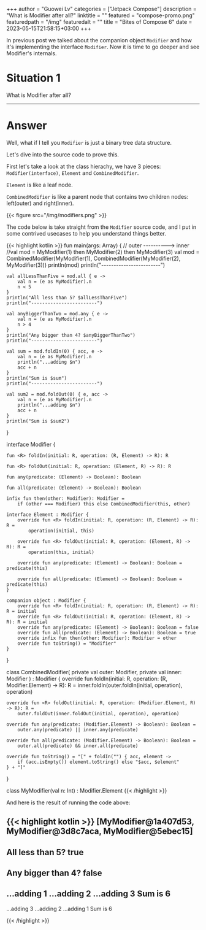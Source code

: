 +++
author = "Guowei Lv"
categories = ["Jetpack Compose"]
description = "What is Modifier after all?"
linktitle = ""
featured = "compose-promo.png"
featuredpath = "/img"
featuredalt = ""
title = "Bites of Compose 6"
date = 2023-05-15T21:58:15+03:00
+++

In previous post we talked about the companion object `Modifier` and how it's implementing the interface `Modifier`.
Now it is time to go deeper and see Modifier's internals.

# Situation 1

What is Modifier after all?

---

# Answer

Well, what if I tell you `Modifier` is just a binary tree data structure.

Let's dive into the source code to prove this.

First let's take a look at the class hierachy, we have 3 pieces: `Modifier(interface)`, `Element` and `CombinedModifier`.

`Element` is like a leaf node.

`CombinedModifier` is like a parent node that contains two children nodes: left(outer) and right(inner).

{{< figure src="/img/modifiers.png" >}}

The code below is take straight from the `Modifier` source code, and I put in some contrived usecases to help you understand things better.

{{< highlight kotlin >}}
fun main(args: Array<String>) {
    // outer ----------> inner
    //val mod = MyModifier(1) then MyModifier(2) then MyModifier(3)
    val mod = CombinedModifier(MyModifier(1), CombinedModifier(MyModifier(2), MyModifier(3)))
    println(mod)
    println("------------------------")

    val allLessThanFive = mod.all { e ->
        val n = (e as MyModifier).n
        n < 5
    }
    println("All less than 5? $allLessThanFive")
    println("------------------------")

    val anyBiggerThanTwo = mod.any { e ->
        val n = (e as MyModifier).n
        n > 4
    }
    println("Any bigger than 4? $anyBiggerThanTwo")
    println("------------------------")

    val sum = mod.foldIn(0) { acc, e ->
        val n = (e as MyModifier).n
        println("...adding $n")
        acc + n
    }
    println("Sum is $sum")
    println("------------------------")

    val sum2 = mod.foldOut(0) { e, acc ->
        val n = (e as MyModifier).n
        println("...adding $n")
        acc + n
    }
    println("Sum is $sum2")

}

interface Modifier {

    fun <R> foldIn(initial: R, operation: (R, Element) -> R): R

    fun <R> foldOut(initial: R, operation: (Element, R) -> R): R

    fun any(predicate: (Element) -> Boolean): Boolean

    fun all(predicate: (Element) -> Boolean): Boolean

    infix fun then(other: Modifier): Modifier =
        if (other === Modifier) this else CombinedModifier(this, other)

    interface Element : Modifier {
        override fun <R> foldIn(initial: R, operation: (R, Element) -> R): R =
            operation(initial, this)

        override fun <R> foldOut(initial: R, operation: (Element, R) -> R): R =
            operation(this, initial)

        override fun any(predicate: (Element) -> Boolean): Boolean = predicate(this)

        override fun all(predicate: (Element) -> Boolean): Boolean = predicate(this)
    }

    companion object : Modifier {
        override fun <R> foldIn(initial: R, operation: (R, Element) -> R): R = initial
        override fun <R> foldOut(initial: R, operation: (Element, R) -> R): R = initial
        override fun any(predicate: (Element) -> Boolean): Boolean = false
        override fun all(predicate: (Element) -> Boolean): Boolean = true
        override infix fun then(other: Modifier): Modifier = other
        override fun toString() = "Modifier"
    }
}

class CombinedModifier(
    private val outer: Modifier,
    private val inner: Modifier
) : Modifier {
    override fun <R> foldIn(initial: R, operation: (R, Modifier.Element) -> R): R =
        inner.foldIn(outer.foldIn(initial, operation), operation)

    override fun <R> foldOut(initial: R, operation: (Modifier.Element, R) -> R): R =
        outer.foldOut(inner.foldOut(initial, operation), operation)

    override fun any(predicate: (Modifier.Element) -> Boolean): Boolean =
        outer.any(predicate) || inner.any(predicate)

    override fun all(predicate: (Modifier.Element) -> Boolean): Boolean =
        outer.all(predicate) && inner.all(predicate)

    override fun toString() = "[" + foldIn("") { acc, element ->
        if (acc.isEmpty()) element.toString() else "$acc, $element"
    } + "]"
}

class MyModifier(val n: Int) : Modifier.Element
{{< /highlight >}}

And here is the result of running the code above:

{{< highlight kotlin >}}
[MyModifier@1a407d53, MyModifier@3d8c7aca, MyModifier@5ebec15]
------------------------
All less than 5? true
------------------------
Any bigger than 4? false
------------------------
...adding 1
...adding 2
...adding 3
Sum is 6
------------------------
...adding 3
...adding 2
...adding 1
Sum is 6

{{< /highlight >}}


